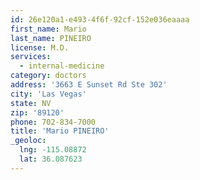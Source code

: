 ```yaml
---
id: 26e120a1-e493-4f6f-92cf-152e036eaaaa
first_name: Mario
last_name: PINEIRO
license: M.D.
services:
  - internal-medicine
category: doctors
address: '3663 E Sunset Rd Ste 302'
city: 'Las Vegas'
state: NV
zip: '89120'
phone: 702-834-7000
title: 'Mario PINEIRO'
_geoloc:
  lng: -115.08872
  lat: 36.087623
---
```

